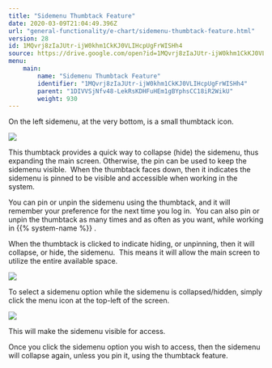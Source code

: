 ```yaml
---
title: "Sidemenu Thumbtack Feature"
date: 2020-03-09T21:04:49.396Z
url: "general-functionality/e-chart/sidemenu-thumbtack-feature.html"
version: 28
id: 1MQvrj8zIaJUtr-ijW0khm1CkKJ0VLIHcpUgFrWISHh4
source: https://drive.google.com/open?id=1MQvrj8zIaJUtr-ijW0khm1CkKJ0VLIHcpUgFrWISHh4
menu:
    main:
        name: "Sidemenu Thumbtack Feature"
        identifier: "1MQvrj8zIaJUtr-ijW0khm1CkKJ0VLIHcpUgFrWISHh4"
        parent: "1DIVVSjNfv48-LekRsKDHFuHEm1gBYphsCC18iR2WikU"
        weight: 930
---
```

On the left sidemenu, at the very bottom, is a small thumbtack icon.

![](../../external_files/cfd4571f9b6614102b4af7443b7c6fcf.png)

This thumbtack provides a quick way to collapse (hide) the sidemenu, thus expanding the main screen. Otherwise, the pin can be used to keep the sidemenu visible.  When the thumbtack faces down, then it indicates the sidemenu is pinned to be visible and accessible when working in the system.

You can pin or unpin the sidemenu using the thumbtack, and it will remember your preference for the next time you log in.  You can also pin or unpin the thumbtack as many times and as often as you want, while working in {{% system-name %}} .

When the thumbtack is clicked to indicate hiding, or unpinning, then it will collapse, or hide, the sidemenu.  This means it will allow the main screen to utilize the entire available space.

![](../../external_files/b816b612b708f816b9f8ea5d0d88ef41.png)

To select a sidemenu option while the sidemenu is collapsed/hidden, simply click the menu icon at the top-left of the screen.   

![](../../external_files/be09ef47de3467023c55b19add99b003.png)

This will make the sidemenu visible for access.

Once you click the sidemenu option you wish to access, then the sidemenu will collapse again, unless you pin it, using the thumbtack feature.



